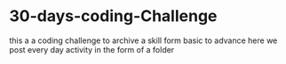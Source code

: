 # 30-days-coding-Challenge
this a a coding challenge to archive a skill form basic to advance here we post every day activity in the form of a folder 
